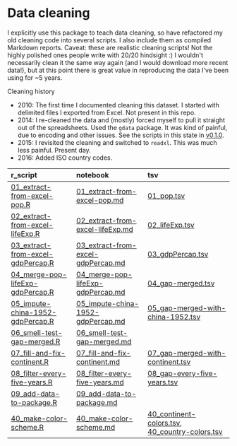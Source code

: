Data cleaning
================

I explicitly use this package to teach data cleaning, so have refactored my old cleaning code into several scripts. I also include them as compiled Markdown reports. Caveat: these are realistic cleaning scripts! Not the highly polished ones people write with 20/20 hindsight :) I wouldn't necessarily clean it the same way again (and I would download more recent data!), but at this point there is great value in reproducing the data I've been using for ~5 years.

Cleaning history

-   2010: The first time I documented cleaning this dataset. I started with delimited files I exported from Excel. Not present in this repo.
-   2014: I re-cleaned the data and (mostly) forced myself to pull it straight out of the spreadsheets. Used the `gdata` package. It was kind of painful, due to encoding and other issues. See the scripts in this state in [v0.1.0](https://github.com/jennybc/gapminder/tree/v0.1.0/data-raw).
-   2015: I revisited the cleaning and switched to `readxl`. This was much less painful. Present day.
-   2016: Added ISO country codes.

| r\_script                                                               | notebook                                                                  | tsv                                                                                                  |
|:------------------------------------------------------------------------|:--------------------------------------------------------------------------|:-----------------------------------------------------------------------------------------------------|
| [01\_extract-from-excel-pop.R](01_extract-from-excel-pop.R)             | [01\_extract-from-excel-pop.md](01_extract-from-excel-pop.md)             | [01\_pop.tsv](01_pop.tsv)                                                                            |
| [02\_extract-from-excel-lifeExp.R](02_extract-from-excel-lifeExp.R)     | [02\_extract-from-excel-lifeExp.md](02_extract-from-excel-lifeExp.md)     | [02\_lifeExp.tsv](02_lifeExp.tsv)                                                                    |
| [03\_extract-from-excel-gdpPercap.R](03_extract-from-excel-gdpPercap.R) | [03\_extract-from-excel-gdpPercap.md](03_extract-from-excel-gdpPercap.md) | [03\_gdpPercap.tsv](03_gdpPercap.tsv)                                                                |
| [04\_merge-pop-lifeExp-gdpPercap.R](04_merge-pop-lifeExp-gdpPercap.R)   | [04\_merge-pop-lifeExp-gdpPercap.md](04_merge-pop-lifeExp-gdpPercap.md)   | [04\_gap-merged.tsv](04_gap-merged.tsv)                                                              |
| [05\_impute-china-1952-gdpPercap.R](05_impute-china-1952-gdpPercap.R)   | [05\_impute-china-1952-gdpPercap.md](05_impute-china-1952-gdpPercap.md)   | [05\_gap-merged-with-china-1952.tsv](05_gap-merged-with-china-1952.tsv)                              |
| [06\_smell-test-gap-merged.R](06_smell-test-gap-merged.R)               | [06\_smell-test-gap-merged.md](06_smell-test-gap-merged.md)               | []()                                                                                                 |
| [07\_fill-and-fix-continent.R](07_fill-and-fix-continent.R)             | [07\_fill-and-fix-continent.md](07_fill-and-fix-continent.md)             | [07\_gap-merged-with-continent.tsv](07_gap-merged-with-continent.tsv)                                |
| [08\_filter-every-five-years.R](08_filter-every-five-years.R)           | [08\_filter-every-five-years.md](08_filter-every-five-years.md)           | [08\_gap-every-five-years.tsv](08_gap-every-five-years.tsv)                                          |
| [09\_add-data-to-package.R](09_add-data-to-package.R)                   | [09\_add-data-to-package.md](09_add-data-to-package.md)                   | []()                                                                                                 |
| [40\_make-color-scheme.R](40_make-color-scheme.R)                       | [40\_make-color-scheme.md](40_make-color-scheme.md)                       | [40\_continent-colors.tsv](40_continent-colors.tsv), [40\_country-colors.tsv](40_country-colors.tsv) |

